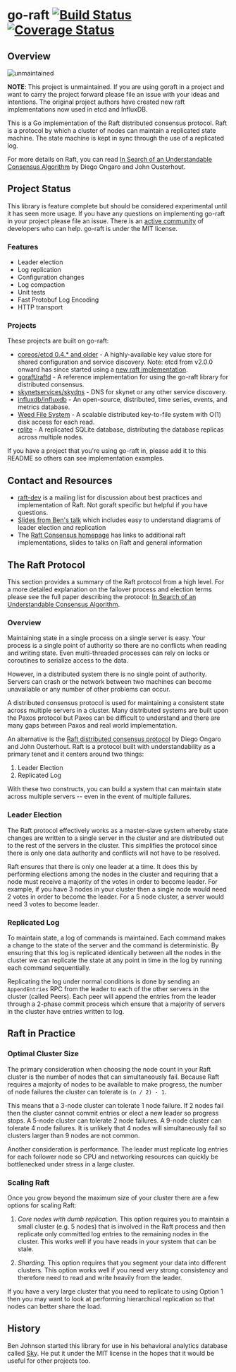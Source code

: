 go-raft [![Build Status](https://drone.io/github.com/goraft/raft/status.png)](https://drone.io/github.com/goraft/raft/latest) [![Coverage Status](https://coveralls.io/repos/goraft/raft/badge.png?branch=master)](https://coveralls.io/r/goraft/raft?branch=master)
=======

## Overview

![unmaintained](http://img.shields.io/badge/status-unmaintained-red.png)

**NOTE**: This project is unmaintained. If you are using goraft in a project
and want to carry the project forward please file an issue with your ideas and
intentions. The original project authors have created new raft implementations
now used in etcd and InfluxDB.

This is a Go implementation of the Raft distributed consensus protocol.
Raft is a protocol by which a cluster of nodes can maintain a replicated state machine.
The state machine is kept in sync through the use of a replicated log.

For more details on Raft, you can read [In Search of an Understandable Consensus Algorithm][raft-paper] by Diego Ongaro and John Ousterhout.

## Project Status

This library is feature complete but should be considered experimental until it has seen more usage.
If you have any questions on implementing go-raft in your project please file an issue.
There is an [active community][community] of developers who can help.
go-raft is under the MIT license.

[community]: https://github.com/goraft/raft/contributors

### Features

- Leader election
- Log replication
- Configuration changes
- Log compaction
- Unit tests
- Fast Protobuf Log Encoding
- HTTP transport

### Projects

These projects are built on go-raft:

- [coreos/etcd 0.4.* and older](https://github.com/coreos/etcd) - A highly-available key value store for shared configuration and service discovery. Note: etcd from v2.0.0 onward has since started using a [new raft implementation](godoc.org/github.com/coreos/etcd/raft).
- [goraft/raftd](https://github.com/goraft/raftd) - A reference implementation for using the go-raft library for distributed consensus.
- [skynetservices/skydns](https://github.com/skynetservices/skydns) - DNS for skynet or any other service discovery.
- [influxdb/influxdb](https://github.com/influxdb/influxdb) - An open-source, distributed, time series, events, and metrics database.
- [Weed File System](https://weed-fs.googlecode.com) - A scalable distributed key-to-file system with O(1) disk access for each read.
- [rqlite](https://github.com/otoolep/rqlite) - A replicated SQLite database, distributing the database replicas across multiple nodes.

If you have a project that you're using go-raft in, please add it to this README so others can see implementation examples.

## Contact and Resources

- [raft-dev][raft-dev] is a mailing list for discussion about best practices
  and implementation of Raft. Not goraft specific but helpful if you have
  questions.
- [Slides from Ben's talk][bens-talk] which includes easy to understand
  diagrams of leader election and replication
- The [Raft Consensus homepage][raft-home] has links to additional raft
  implementations, slides to talks on Raft and general information

[raft-home]:  http://raftconsensus.github.io/
[raft-dev]: https://groups.google.com/forum/#!forum/raft-dev
[bens-talk]: https://speakerdeck.com/benbjohnson/raft-the-understandable-distributed-consensus-protocol

## The Raft Protocol

This section provides a summary of the Raft protocol from a high level.
For a more detailed explanation on the failover process and election terms please see the full paper describing the protocol: [In Search of an Understandable Consensus Algorithm][raft-paper].

### Overview

Maintaining state in a single process on a single server is easy.
Your process is a single point of authority so there are no conflicts when reading and writing state.
Even multi-threaded processes can rely on locks or coroutines to serialize access to the data.

However, in a distributed system there is no single point of authority.
Servers can crash or the network between two machines can become unavailable or any number of other problems can occur.

A distributed consensus protocol is used for maintaining a consistent state across multiple servers in a cluster.
Many distributed systems are built upon the Paxos protocol but Paxos can be difficult to understand and there are many gaps between Paxos and real world implementation.

An alternative is the [Raft distributed consensus protocol][raft-paper] by Diego Ongaro and John Ousterhout.
Raft is a protocol built with understandability as a primary tenet and it centers around two things:

1. Leader Election
2. Replicated Log

With these two constructs, you can build a system that can maintain state across multiple servers -- even in the event of multiple failures.

### Leader Election

The Raft protocol effectively works as a master-slave system whereby state changes are written to a single server in the cluster and are distributed out to the rest of the servers in the cluster.
This simplifies the protocol since there is only one data authority and conflicts will not have to be resolved.

Raft ensures that there is only one leader at a time.
It does this by performing elections among the nodes in the cluster and requiring that a node must receive a majority of the votes in order to become leader.
For example, if you have 3 nodes in your cluster then a single node would need 2 votes in order to become the leader.
For a 5 node cluster, a server would need 3 votes to become leader.

### Replicated Log

To maintain state, a log of commands is maintained.
Each command makes a change to the state of the server and the command is deterministic.
By ensuring that this log is replicated identically between all the nodes in the cluster we can replicate the state at any point in time in the log by running each command sequentially.

Replicating the log under normal conditions is done by sending an `AppendEntries` RPC from the leader to each of the other servers in the cluster (called Peers).
Each peer will append the entries from the leader through a 2-phase commit process which ensure that a majority of servers in the cluster have entries written to log.


## Raft in Practice

### Optimal Cluster Size

The primary consideration when choosing the node count in your Raft cluster is the number of nodes that can simultaneously fail.
Because Raft requires a majority of nodes to be available to make progress, the number of node failures the cluster can tolerate is `(n / 2) - 1`.

This means that a 3-node cluster can tolerate 1 node failure.
If 2 nodes fail then the cluster cannot commit entries or elect a new leader so progress stops.
A 5-node cluster can tolerate 2 node failures. A 9-node cluster can tolerate 4 node failures.
It is unlikely that 4 nodes will simultaneously fail so clusters larger than 9 nodes are not common.

Another consideration is performance.
The leader must replicate log entries for each follower node so CPU and networking resources can quickly be bottlenecked under stress in a large cluster.


### Scaling Raft

Once you grow beyond the maximum size of your cluster there are a few options for scaling Raft:

1. *Core nodes with dumb replication.*
   This option requires you to maintain a small cluster (e.g. 5 nodes) that is involved in the Raft process and then replicate only committed log entries to the remaining nodes in the cluster.
   This works well if you have reads in your system that can be stale.

2. *Sharding.*
   This option requires that you segment your data into different clusters.
   This option works well if you need very strong consistency and therefore need to read and write heavily from the leader.

If you have a very large cluster that you need to replicate to using Option 1 then you may want to look at performing hierarchical replication so that nodes can better share the load.


## History

Ben Johnson started this library for use in his behavioral analytics database called [Sky](https://github.com/skydb/sky).
He put it under the MIT license in the hopes that it would be useful for other projects too.

[raft-paper]: https://ramcloud.stanford.edu/raft.pdf
